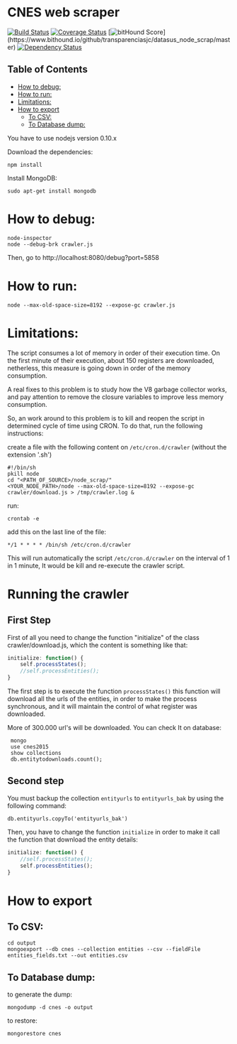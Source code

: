 CNES web scraper
================

[![Build Status](https://travis-ci.org/transparenciasjc/datasus_node_scrap.svg)](https://travis-ci.org/transparenciasjc/datasus_node_scrap)
[![Coverage Status](https://coveralls.io/repos/transparenciasjc/datasus_node_scrap/badge.svg)](https://coveralls.io/r/transparenciasjc/datasus_node_scrap)
[![bitHound Score](https://www.bithound.io/github/transparenciasjc/datasus_node_scrap/badges/score.svg?)](https://www.bithound.io/github/transparenciasjc/datasus_node_scrap/master)
[![Dependency Status](https://david-dm.org/transparenciasjc/datasus_node_scrap.svg "Dependencies Checked & Updated Regularly (Security is Important!)")](https://david-dm.org/transparenciasjc/datasus_node_scrap)


## Table of Contents
<!-- toc -->
* [How to debug:](#how-to-debug)
* [How to run:](#how-to-run)
* [Limitations:](#limitations)
* [How to export](#how-to-export)
  * [To CSV:](#to-csv)
  * [To Database dump:](#to-database-dump)

<!-- toc stop -->
<!--
	ps: table of contents generated by [readme-toc](https://www.npmjs.com/package/readme-toc) plugin.
-->

You have to use nodejs version 0.10.x

Download the dependencies:

	npm install

Install MongoDB:

	sudo apt-get install mongodb

# How to debug:

	node-inspector
	node --debug-brk crawler.js

Then, go to http://localhost:8080/debug?port=5858

# How to run:

	node --max-old-space-size=8192 --expose-gc crawler.js

# Limitations:

The script consumes a lot of memory in order of their execution time. On the first minute of their execution, about 150 registers are downloaded, netherless, this measure is going down in order of the memory consumption.

A real fixes to this problem is to study how the V8 garbage collector works, and pay attention to remove the closure variables to improve less memory consumption.

So, an work around to this problem is to kill and reopen the script in determined cycle of time using CRON. To do that, run the following instructions:

create a file with the following content on `/etc/cron.d/crawler` (without the extension '.sh')

	#!/bin/sh
	pkill node
	cd "<PATH_OF_SOURCE>/node_scrap/"
	<YOUR_NODE_PATH>/node --max-old-space-size=8192 --expose-gc crawler/download.js > /tmp/crawler.log &

run:

	crontab -e

add this on the last line of the file:

	*/1 * * * * /bin/sh /etc/cron.d/crawler

This will run automatically the script `/etc/cron.d/crawler` on the interval of 1 in 1 minute, It would be kill and re-execute the crawler script.

# Running the crawler
## First Step

First of all you need to change the function "initialize" of the class crawler/download.js, which the content is something like that:

```js
initialize: function() {
    self.processStates();
    //self.processEntities();
}
```

The first step is to execute the function `processStates()` this function will download all the urls of the entities, in order to make the process synchronous, and it will maintain the control of what register was downloaded.

More of 300.000 url's will be downloaded. You can check It on database:

```shell
 mongo
 use cnes2015
 show collections
 db.entitytodownloads.count();
```

## Second step

You must backup the collection `entityurls` to `entityurls_bak` by using the following command:

`db.entityurls.copyTo('entityurls_bak')`

Then, you have to change the function `initialize` in order to make it call the function that download the entity details:

```js
initialize: function() {
    //self.processStates();
    self.processEntities();
}
```

# How to export

## To CSV:

	cd output
	mongoexport --db cnes --collection entities --csv --fieldFile entities_fields.txt --out entities.csv

## To Database dump:

to generate the dump:

	mongodump -d cnes -o output

to restore:

	mongorestore cnes